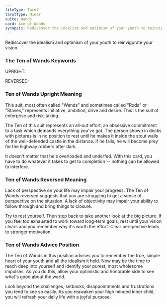 ```yaml
---
fileType: Tarot
tarotType: Minor
suite: Wands
card: Ace of Wands
synopsis: Rediscover the idealism and optimism of your youth to reinvigorate your vision.
---
```

Rediscover the idealism and optimism of your youth to reinvigorate your vision.

### The Ten of Wands Keywords

UPRIGHT: 

REVERSED: 

### Ten of Wands Upright Meaning

This suit, most often called "Wands" and sometimes called "Rods" or "Staves," represents initiative, ambition, drive and desire. This is the suit of enterprise and risk-taking.

The Ten of this suit represents an all-out effort, an obsessive commitment to a task which demands everything you've got. The person shown in decks with pictures is in no position to rest until he makes it inside the stout walls of the well-defended castle in the distance. If he fails, he will become prey for the highway robbers after dark.

It doesn't matter that he's overloaded and underfed. With this card, you have to do whatever it takes to get to completion -- nothing can be allowed to interfere.

### Ten of Wands Reversed Meaning

Lack of perspective on your life may impair your progress. The Ten of Wands reversed suggests that you are struggling to get a sense of perspective on the situation. A lack of objectivity may impair your ability to follow through and bring things to closure.

Try to rest yourself. Then step back to take another look at the big picture. If you feel too exhausted to work toward long-term goals, rest until your vision clears and you remember why it's worth the effort. Clear perspective leads to stronger motivation.

### Ten of Wands Advice Position

The Ten of Wands in this position advises you to remember the true, simple heart of your youth and all the idealism it held. Now may be the time to reach deep into yourself and identify your purest, most wholesome impulses. As you do this, allow your optimistic and honorable side to see what's good about the world.

Look beyond the challenges, setbacks, disappointments and frustrations you tend to see so easily. As you reawaken your high minded inner child, you will refresh your daily life with a joyful purpose.